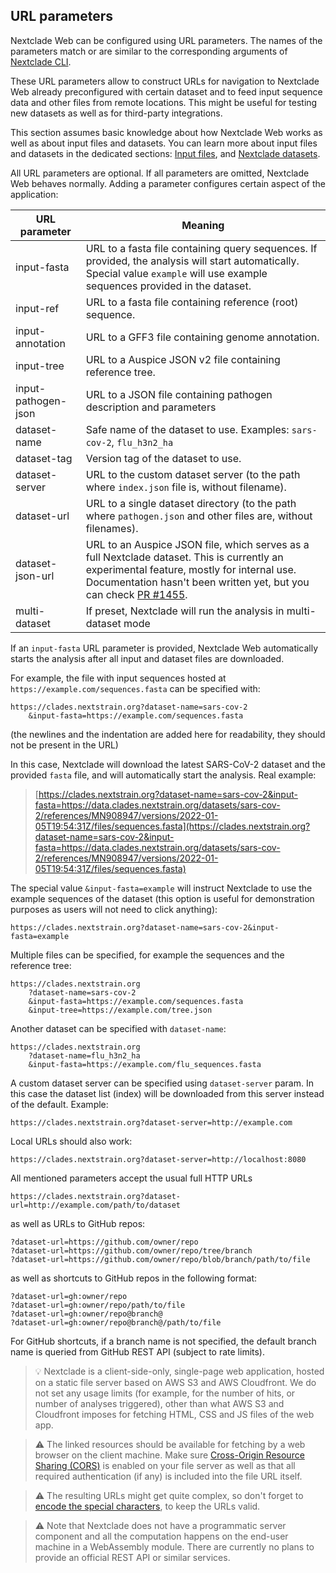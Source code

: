 ## URL parameters

Nextclade Web can be configured using URL parameters. The names of the parameters match or are similar to the corresponding arguments of [Nextclade CLI](../nextclade-cli/index.rst).

These URL parameters allow to construct URLs for navigation to Nextclade Web already preconfigured with certain dataset and to feed input sequence data and other files from remote locations. This might be useful for testing new datasets as well as for third-party integrations.

This section assumes basic knowledge about how Nextclade Web works as well as about input files and datasets. You can learn more about input files and datasets in the dedicated sections: [Input files](../input-files/index.rst), and [Nextclade datasets](../datasets.md).

All URL parameters are optional. If all parameters are omitted, Nextclade Web behaves normally. Adding a parameter configures certain aspect of the application:

| URL parameter       | Meaning                                                                                                                                                                                                                                                            |
|---------------------|--------------------------------------------------------------------------------------------------------------------------------------------------------------------------------------------------------------------------------------------------------------------|
| input-fasta         | URL to a fasta file containing query sequences. If provided, the analysis will start automatically. Special value `example` will use example sequences provided in the dataset.                                                                                    |
| input-ref           | URL to a fasta file containing reference (root) sequence.                                                                                                                                                                                                          |
| input-annotation    | URL to a GFF3 file containing genome annotation.                                                                                                                                                                                                                   |
| input-tree          | URL to a Auspice JSON v2 file containing reference tree.                                                                                                                                                                                                           |
| input-pathogen-json | URL to a JSON file containing pathogen description and parameters                                                                                                                                                                                                  |
| dataset-name        | Safe name of the dataset to use. Examples: `sars-cov-2`, `flu_h3n2_ha`                                                                                                                                                                                             |
| dataset-tag         | Version tag of the dataset to use.                                                                                                                                                                                                                                 |
| dataset-server      | URL to the custom dataset server (to the path where `index.json` file is, without filename).                                                                                                                                                                       |
| dataset-url         | URL to a single dataset directory (to the path where `pathogen.json` and other files are, without filenames).                                                                                                                                                      |
| dataset-json-url    | URL to an Auspice JSON file, which serves as a full Nextclade dataset. This is currently an experimental feature, mostly for internal use. Documentation hasn't been written yet, but you can check [PR #1455](https://github.com/nextstrain/nextclade/pull/1455). |
| multi-dataset       | If preset, Nextclade will run the analysis in multi-dataset mode                                                                                                                                                                                                   |

If an `input-fasta` URL parameter is provided, Nextclade Web automatically starts the analysis after all input and dataset files are downloaded.

For example, the file with input sequences hosted at `https://example.com/sequences.fasta` can be specified with:

```
https://clades.nextstrain.org?dataset-name=sars-cov-2
    &input-fasta=https://example.com/sequences.fasta
```

(the newlines and the indentation are added here for readability, they should not be present in the URL)

In this case, Nextclade will download the latest SARS-CoV-2 dataset and the provided `fasta` file, and will automatically start the analysis. Real example:

> [https://clades.nextstrain.org?dataset-name=sars-cov-2&input-fasta=https://data.clades.nextstrain.org/datasets/sars-cov-2/references/MN908947/versions/2022-01-05T19:54:31Z/files/sequences.fasta](https://clades.nextstrain.org?dataset-name=sars-cov-2&input-fasta=https://data.clades.nextstrain.org/datasets/sars-cov-2/references/MN908947/versions/2022-01-05T19:54:31Z/files/sequences.fasta)

The special value `&input-fasta=example` will instruct Nextclade to use the example sequences of the dataset (this option is useful for demonstration purposes as users will not need to click anything):

```
https://clades.nextstrain.org?dataset-name=sars-cov-2&input-fasta=example
```

Multiple files can be specified, for example the sequences and the reference tree:

```
https://clades.nextstrain.org
    ?dataset-name=sars-cov-2
    &input-fasta=https://example.com/sequences.fasta
    &input-tree=https://example.com/tree.json
```

Another dataset can be specified with `dataset-name`:

```
https://clades.nextstrain.org
    ?dataset-name=flu_h3n2_ha
    &input-fasta=https://example.com/flu_sequences.fasta
```

A custom dataset server can be specified using `dataset-server` param. In this case the dataset list (index) will be downloaded from this server instead of the default. Example:

```
https://clades.nextstrain.org?dataset-server=http://example.com
```

Local URLs should also work:

```
https://clades.nextstrain.org?dataset-server=http://localhost:8080
```

All mentioned parameters accept the usual full HTTP URLs

```
https://clades.nextstrain.org?dataset-url=http://example.com/path/to/dataset
```

as well as URLs to GitHub repos:

```text
?dataset-url=https://github.com/owner/repo
?dataset-url=https://github.com/owner/repo/tree/branch
?dataset-url=https://github.com/owner/repo/blob/branch/path/to/file
```

as well as shortcuts to GitHub repos in the following format:

```text
?dataset-url=gh:owner/repo
?dataset-url=gh:owner/repo/path/to/file
?dataset-url=gh:owner/repo@branch@
?dataset-url=gh:owner/repo@branch@/path/to/file
```

For GitHub shortcuts, if a branch name is not specified, the default branch name is queried from GitHub REST API (subject to rate limits).

> 💡 Nextclade is a client-side-only, single-page web application, hosted on a static file server based on AWS S3 and AWS Cloudfront. We do not set any usage limits (for example, for the number of hits, or number of analyses triggered), other than what AWS S3 and Cloudfront imposes for fetching HTML, CSS and JS files of the web app.

> ⚠️ The linked resources should be available for fetching by a web browser on the client machine. Make sure [Cross-Origin Resource Sharing (CORS)](https://developer.mozilla.org/en-US/docs/Web/HTTP/CORS) is enabled on your file server as well as that all required authentication (if any) is included into the file URL itself.

> ⚠️ The resulting URLs might get quite complex, so don't forget to [encode the special characters](https://en.wikipedia.org/wiki/Percent-encoding), to keep the URLs valid.

> ⚠️️ Note that Nextclade does not have a programmatic server component and all the computation happens on the end-user machine in a WebAssembly module. There are currently no plans to provide an official REST API or similar services.
